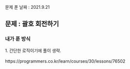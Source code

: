 문제 푼 날짜 : 2021.9.21

<h2>문제 : 괄호 회전하기</h2>

<h3>내가 푼 방식</h3>
<div>1. 간단한 로직이기에 풀이 생략.</div>

<br>
https://programmers.co.kr/learn/courses/30/lessons/76502
